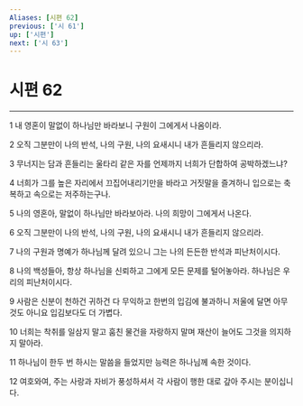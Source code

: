 ```yaml
---
Aliases: [시편 62]
previous: ['시 61']
up: ['시편']
next: ['시 63']
---
```

# 시편 62

***


1 내 영혼이 말없이 하나님만 바라보니 구원이 그에게서 나옴이라. 

2 오직 그분만이 나의 반석, 나의 구원, 나의 요새시니 내가 흔들리지 않으리라. 

3 무너지는 담과 흔들리는 울타리 같은 자를 언제까지 너희가 단합하여 공박하겠느냐? 

4 너희가 그를 높은 자리에서 끄집어내리기만을 바라고 거짓말을 즐겨하니 입으로는 축복하고 속으로는 저주하는구나. 

5 나의 영혼아, 말없이 하나님만 바라보아라. 나의 희망이 그에게서 나온다. 

6 오직 그분만이 나의 반석, 나의 구원, 나의 요새시니 내가 흔들리지 않으리라. 

7 나의 구원과 명예가 하나님께 달려 있으니 그는 나의 든든한 반석과 피난처이시다. 

8 나의 백성들아, 항상 하나님을 신뢰하고 그에게 모든 문제를 털어놓아라. 하나님은 우리의 피난처이시다. 

9 사람은 신분이 천하건 귀하건 다 무익하고 한번의 입김에 불과하니 저울에 달면 아무것도 아니요 입김보다도 더 가볍다. 

10 너희는 착취를 일삼지 말고 훔친 물건을 자랑하지 말며 재산이 늘어도 그것을 의지하지 말아라. 

11 하나님이 한두 번 하시는 말씀을 들었지만 능력은 하나님께 속한 것이다. 

12 여호와여, 주는 사랑과 자비가 풍성하셔서 각 사람이 행한 대로 갚아 주시는 분이십니다.
